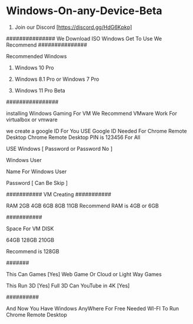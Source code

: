 
# Windows-On-any-Device-Beta

1. Join our Discord [https://discord.gg/HdG6Kpkp]

###############
We Download ISO
Windows Get To Use We Recommend 
###############

Recommended Windows

1. Windows 10 Pro

2. Windows 8.1 Pro or Windows 7 Pro

3. Windows 11 Pro Beta

################

installing Windows
Gaming For VM We Recommend VMware
Work For virtualbox or vmware

we create a google ID For You USE
Google ID Needed For Chrome Remote Desktop
Chrome Remote Desktop PIN is 123456 For All


USE Windows [ Password or Password No ]

Windows User

Name For Windows User

Password [ Can Be Skip ]

###########
VM Creating
###########

RAM 2GB 4GB 6GB 8GB 11GB
 Recommend RAM is 4GB or 6GB

###########

Space For VM DISK
 
 64GB 128GB 210GB
 
 Recommend is 128GB

#######

This Can Games [Yes]
 Web Game Or Cloud or Light Way Games
 
 This Run 3D [Yes]
 Full 3D
 Can YouTube in 4K [Yes]
 
 ##########
 
 And Now You Have Windows AnyWhere For Free
 Needed WI-FI To Run Chrome Remote Desktop
 

